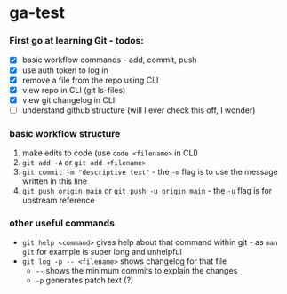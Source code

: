 # ga-test

### First go at learning Git - todos:

- [x] basic workflow commands - add, commit, push
- [x] use auth token to log in
- [x] remove a file from the repo using CLI
- [x] view repo in CLI (git ls-files)
- [x] view git changelog in CLI
- [ ] understand github structure (will I ever check this off, I wonder)

### basic workflow structure
1. make edits to code (use `code <filename>` in CLI)
2. `git add -A` or `git add <filename>`
3. `git commit -m "descriptive text"` - the `-m` flag is to use the message written in this line
4. `git push origin main` or `git push -u origin main` - the `-u` flag is for upstream reference

### other useful commands

- `git help <command>` gives help about that command within git - as `man git` for example is super long and unhelpful
- `git log -p -- <filename>` shows changelog for that file 
    - `--` shows the minimum commits to explain the changes
    - `-p` generates patch text (?)